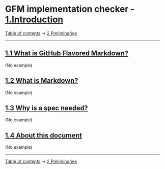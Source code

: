 # GFM implementation checker - [1.Introduction](https://higuma.github.io/gfm-implementation-checker/#introduction)

[Table of contents](index.md) →
[2 Preliminaries](preliminaries.md)

------------------------------------------------------------------------

## [1.1 What is GitHub Flavored Markdown?](https://higuma.github.io/gfm-implementation-checker/#what-is-github-flavored-markdown-)

(No example)

## [1.2 What is Markdown?](https://higuma.github.io/gfm-implementation-checker/#what-is-markdown-)

(No example)

## [1.3 Why is a spec needed?](https://higuma.github.io/gfm-implementation-checker/#why-is-a-spec-needed-)

(No example)

## [1.4 About this document](https://higuma.github.io/gfm-implementation-checker/#about-this-document)

(No example)

------------------------------------------------------------------------

[Table of contents](index.md) →
[2 Preliminaries](preliminaries.md)
